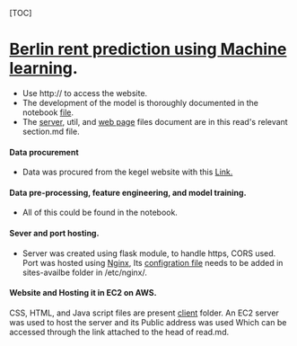 [TOC]


# [Berlin rent prediction using Machine learning](http://ec2-16-170-235-79.eu-north-1.compute.amazonaws.com "Berlin rent prediction using Machine learning").
- Use http:// to access the website.
- The development of the model is thoroughly documented in the notebook [file](model/berlin.ipynb "file").
- The [server](server "server"), util, and [web page](client "web page") files document are in this read's relevant section.md file.

#### Data procurement
- Data was procured from the kegel website with  this [Link.](https://www.kaggle.com/datasets/corrieaar/apartment-rental-offers-in-germany "Link.")
#### Data pre-processing, feature engineering, and model training.
- All of this could be found in the notebook.
#### Sever and port hosting.
- Server was created using flask module, to handle https, CORS used. Port was hosted using [Nginx](httphttps://nginx.org/en/download.html:// "Nginx"), Its [configration file](nignix_file "configration file") needs to be added in sites-availbe folder in /etc/nginx/.

#### Website and Hosting it in EC2 on AWS.
CSS, HTML, and Java script files are present [client](client "client") folder. 
An EC2 server was used to host the server and its Public address was used Which can be accessed through the link attached to the head of read.md.
